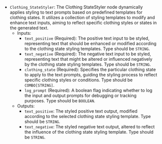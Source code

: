 - `Clothing_StateStyler`: The Clothing StateStyler node dynamically applies styling to text prompts based on predefined templates for clothing states. It utilizes a collection of styling templates to modify and enhance text inputs, aiming to reflect specific clothing styles or states in the generated text.
    - Inputs:
        - `text_positive` (Required): The positive text input to be styled, representing text that should be enhanced or modified according to the clothing state styling templates. Type should be `STRING`.
        - `text_negative` (Required): The negative text input to be styled, representing text that might be altered or influenced negatively by the clothing state styling templates. Type should be `STRING`.
        - `clothing_state` (Required): Specifies the particular clothing state to apply to the text prompts, guiding the styling process to reflect specific clothing styles or conditions. Type should be `COMBO[STRING]`.
        - `log_prompt` (Required): A boolean flag indicating whether to log the input and output prompts for debugging or tracking purposes. Type should be `BOOLEAN`.
    - Outputs:
        - `text_positive`: The styled positive text output, modified according to the selected clothing state styling template. Type should be `STRING`.
        - `text_negative`: The styled negative text output, altered to reflect the influence of the clothing state styling template. Type should be `STRING`.
